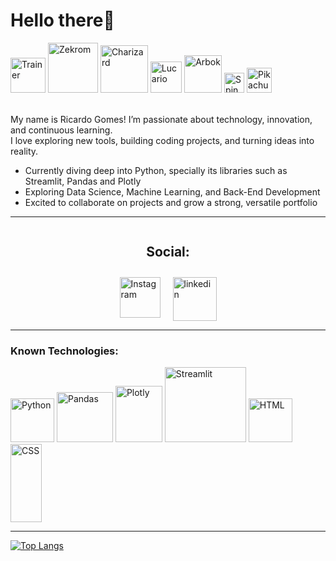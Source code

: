 <h1>Hello there👋</h1>
<div>
  <img src="https://64.media.tumblr.com/4d5b43e2e0dcd4a47128fdf85b9463e9/e7638102a47e4ee5-99/s1280x1920/68f4b6bd8f931af523c5d1391113763a947a07da.gifv" title="Trainer" width="56">
  <img src="https://projectpokemon.org/images/sprites-models/bw-animated/644.gif" title="Zekrom" width="80">
  <img src="https://projectpokemon.org/images/sprites-models/bw-animated/006.gif" title="Charizard" width="76">
  <img src="https://projectpokemon.org/images/sprites-models/bw-animated/448.gif" title="Lucario" width="50.4">
  <img src="https://projectpokemon.org/images/sprites-models/bw-animated/024.gif" title="Arbok" width="60">
  <img src="https://projectpokemon.org/images/sprites-models/bw-animated/327.gif" title="Spinda" width="32">
  <img src="https://i.pinimg.com/originals/e9/38/d1/e938d18fc07a3ffd16b4864ef2f1308f.gif" title="Pikachu" width="40">
</div>

<p><br>My name is Ricardo Gomes! I’m passionate about technology, innovation, and continuous learning.<br>
I love exploring new tools, building coding projects, and turning ideas into reality.</p>

<ul>
  <li>Currently diving deep into Python, specially its libraries such as Streamlit, Pandas and Plotly</li>
  <li>Exploring Data Science, Machine Learning, and Back-End Development</li>
  <li>Excited to collaborate on projects and grow a strong, versatile portfolio</li>
</ul>

<hr>

<div style="display: flex; flex-direction: column; align-items: center; gap: 10px;">
  <h2>Social:</h2>
  <div style="display: flex; gap: 20px;">
    <a href="https://www.instagram.com/rickegss?igsh=Nm82NnNvZ253ZjVh" target="_blank">
      <img src="https://freelogopng.com/images/all_img/1683192847instagram-name-logo-black-and-white.png" alt="Instagram" width="65">
    </a>
    <a href="https://www.linkedin.com/in/ricardo-gomes-da-silva-928bab297?lipi=urn%3Ali%3Apage%3Ad_flagship3_profile_view_base_contact_details%3BsBbi1rdWTzOtzshs1tnQKg%3D%3D" target="_blank">
      <img src="https://blakeoliver.com.au/wp-content/uploads/2023/06/vecteezy_linkedin-logo-png-linkedin-icon-transparent-png_18930585_835.png" alt="linkedin" width="70">
    </a>
  </div>
</div>


<hr>
<h3>Known Technologies:</h3>
<div>
 <img title="Python" src="https://github.com/user-attachments/assets/6e55cac1-9be4-46a8-b9ed-ee34e57a8584" width="70"/>
 <img title="Pandas" src="https://images.opencollective.com/pandas/6e5c060/logo/256.png" height="80" width="90"/>
 <img title="Plotly" src="https://store-images.s-microsoft.com/image/apps.36868.bfb0e2ee-be9e-4c73-807f-e0a7b805b1be.712aff5d-5800-47e0-97be-58d17ada3fb8.a46845e6-ce94-44cf-892b-54637c6fcf06" height="90" width="75"/>
 <img title="Streamlit" src="https://streamlit.io/images/brand/streamlit-logo-secondary-colormark-darktext.png" height="120" width="130"/>
 <img title="HTML" src="https://upload.wikimedia.org/wikipedia/commons/thumb/6/61/HTML5_logo_and_wordmark.svg/512px-HTML5_logo_and_wordmark.svg.png" width="70"/>
 <img title="CSS" src="https://upload.wikimedia.org/wikipedia/commons/thumb/d/d5/CSS3_logo_and_wordmark.svg/1200px-CSS3_logo_and_wordmark.svg.png" height="125" width="50"/>
</div>
<hr>

[![Top Langs](https://github-readme-stats.vercel.app/api/top-langs/?username=rickegss&layout=compact&theme=dracula)](https://github.com/anuraghazra/github-readme-stats)
